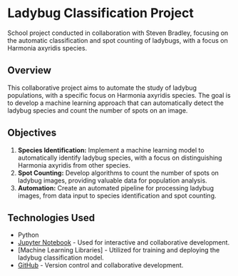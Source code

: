 # Ladybug Classification Project

School project conducted in collaboration with Steven Bradley, focusing on the automatic classification and spot counting of ladybugs, with a focus on Harmonia axyridis species.

## Overview
This collaborative project aims to automate the study of ladybug populations, with a specific focus on Harmonia axyridis species. The goal is to develop a machine learning approach that can automatically detect the ladybug species and count the number of spots on an image.

## Objectives
1. **Species Identification:** Implement a machine learning model to automatically identify ladybug species, with a focus on distinguishing Harmonia axyridis from other species.
2. **Spot Counting:** Develop algorithms to count the number of spots on ladybug images, providing valuable data for population analysis.
3. **Automation:** Create an automated pipeline for processing ladybug images, from data input to species identification and spot counting.

## Technologies Used
- Python
- [Jupyter Notebook](https://jupyter.org/) - Used for interactive and collaborative development.
- [Machine Learning Libraries] - Utilized for training and deploying the ladybug classification model.
- [GitHub](https://github.com/) - Version control and collaborative development.
